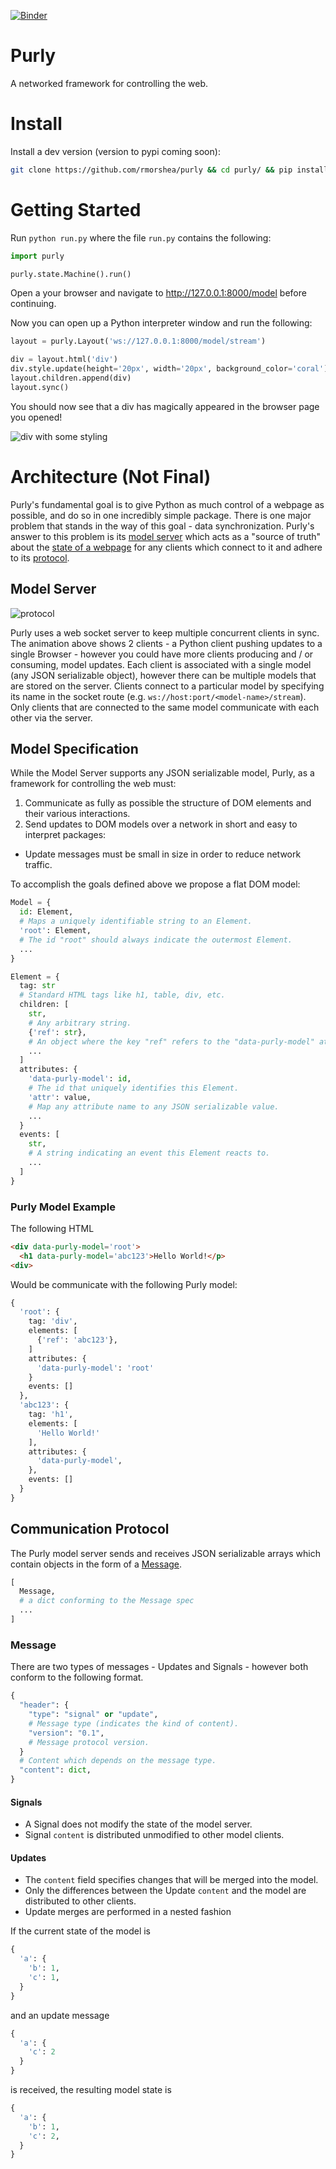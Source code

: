 [![Binder](https://mybinder.org/badge.svg)](https://mybinder.org/v2/gh/rmorshea/purly/master?filepath=examples/notebooks)


# Purly

A networked framework for controlling the web.


# Install

Install a dev version (version to pypi coming soon):

```bash
git clone https://github.com/rmorshea/purly && cd purly/ && pip install -e . -r requirements.txt
```


# Getting Started

Run `python run.py` where the file `run.py` contains the following:

```python
import purly

purly.state.Machine().run()
```

Open a your browser and navigate to http://127.0.0.1:8000/model before continuing.

Now you can open up a Python interpreter window and run the following:

```python
layout = purly.Layout('ws://127.0.0.1:8000/model/stream')

div = layout.html('div')
div.style.update(height='20px', width='20px', background_color='coral')
layout.children.append(div)
layout.sync()
```

You should now see that a div has magically appeared in the browser page you opened!

![div with some styling](https://raw.githubusercontent.com/rmorshea/purly/master/docs/getting-started-div.png)


# Architecture (Not Final)

Purly's fundamental goal is to give Python as much control of a webpage as possible, and do so in one incredibly simple package. There is one major problem that stands in the way of this goal - data synchronization. Purly's answer to this problem is its [model server](#model-server) which acts as a "source of truth" about the [state of a webpage](#model-specification) for any clients which connect to it and adhere to its [protocol](#communication-protocol).


## Model Server

![protocol](https://raw.githubusercontent.com/rmorshea/purly/master/docs/protocol/protocol.gif)

Purly uses a web socket server to keep multiple concurrent clients in sync. The animation above shows 2 clients - a Python client pushing updates to a single Browser - however you could have more clients producing and / or consuming, model updates. Each client is associated with a single model (any JSON serializable object), however there can be multiple models that are stored on the server. Clients connect to a particular model by specifying its name in the socket route (e.g. `ws://host:port/<model-name>/stream`). Only clients that are connected to the same model communicate with each other via the server.


## Model Specification

While the Model Server supports any JSON serializable model, Purly, as a framework for controlling the web must:

1. Communicate as fully as possible the structure of DOM elements and their various interactions.
2. Send updates to DOM models over a network in short and easy to interpret packages:
  + Update messages must be small in size in order to reduce network traffic.

To accomplish the goals defined above we propose a flat DOM model:

```python
Model = {
  id: Element,
  # Maps a uniquely identifiable string to an Element.
  'root': Element,
  # The id "root" should always indicate the outermost Element.
  ...
}
```

```python
Element = {
  tag: str
  # Standard HTML tags like h1, table, div, etc.
  children: [
    str,
    # Any arbitrary string.
    {'ref': str},
    # An object where the key "ref" refers to the "data-purly-model" attribute.
    ...
  ]
  attributes: {
    'data-purly-model': id,
    # The id that uniquely identifies this Element.
    'attr': value,
    # Map any attribute name to any JSON serializable value.
    ...
  }
  events: [
    str,
    # A string indicating an event this Element reacts to.
    ...
  ]
}
```


### Purly Model Example

The following HTML

```html
<div data-purly-model='root'>
  <h1 data-purly-model='abc123'>Hello World!</p>
<div>
```

Would be communicate with the following Purly model:

```python
{
  'root': {
    tag: 'div',
    elements: [
      {'ref': 'abc123'},
    ]
    attributes: {
      'data-purly-model': 'root'
    }
    events: []
  },
  'abc123': {
    tag: 'h1',
    elements: [
      'Hello World!'
    ],
    attributes: {
      'data-purly-model',
    },
    events: []
  }
}
```


## Communication Protocol

The Purly model server sends and receives JSON serializable arrays which contain objects in the form of a [Message](#message).

```python
[
  Message,
  # a dict conforming to the Message spec
  ...
]
```


### Message

There are two types of messages - Updates and Signals - however both conform to the following format.

```python
{
  "header": {
    "type": "signal" or "update",
    # Message type (indicates the kind of content).
    "version": "0.1",
    # Message protocol version.
  }
  # Content which depends on the message type.
  "content": dict,
}
```


#### Signals

+ A Signal does not modify the state of the model server.
+ Signal `content` is distributed unmodified to other model clients.


#### Updates

+ The `content` field specifies changes that will be merged into the model.
+ Only the differences between the Update `content` and the model are distributed to other clients.
+ Update merges are performed in a nested fashion

If the current state of the model is

```python
{
  'a': {
    'b': 1,
    'c': 1,
  }
}
```

and an update message

```python
{
  'a': {
    'c': 2
  }
}
```

is received, the resulting model state is

```python
{
  'a': {
    'b': 1,
    'c': 2,
  }
}
```
